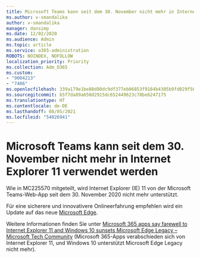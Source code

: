 ```yaml
---
title: Microsoft Teams kann seit dem 30. November nicht mehr in Internet Explorer 11 verwendet werden
ms.author: v-smandalika
author: v-smandalika
manager: dansimp
ms.date: 12/02/2020
ms.audience: Admin
ms.topic: article
ms.service: o365-administration
ROBOTS: NOINDEX, NOFOLLOW
localization_priority: Priority
ms.collection: Adm_O365
ms.custom:
- "9004213"
- "7406"
ms.openlocfilehash: 339a179e1be88d80dc9df377eb06853f9184b4305b9fd029f565ba54fd30e546
ms.sourcegitcommit: b5f7da89a650d2915dc652449623c78be6247175
ms.translationtype: HT
ms.contentlocale: de-DE
ms.lasthandoff: 08/05/2021
ms.locfileid: "54026941"
---
```

# <a name="microsoft-teams-will-stop-working-on-internet-explorer-11-from-nov-30th"></a>Microsoft Teams kann seit dem 30. November nicht mehr in Internet Explorer 11 verwendet werden

Wie in MC225570 mitgeteilt, wird Internet Explorer (IE) 11 von der Microsoft Teams-Web-App seit dem 30. November 2020 nicht mehr unterstützt. 

Für eine sicherere und innovativere Onlineerfahrung empfehlen wird ein Update auf das neue [Microsoft Edge](https://www.microsoft.com/edge). 

Weitere Informationen finden Sie unter [Microsoft 365 apps say farewell to Internet Explorer 11 and Windows 10 sunsets Microsoft Edge Legacy – Microsoft Tech Community](https://techcommunity.microsoft.com/t5/microsoft-365-blog/microsoft-365-apps-say-farewell-to-internet-explorer-11-and/ba-p/1591666) (Microsoft 365-Apps verabschieden sich von Internet Explorer 11, und Windows 10 unterstützt Microsoft Edge Legacy nicht mehr).

